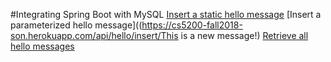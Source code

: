 #Integrating Spring Boot with MySQL
[Insert a static hello message](https://cs5200-fall2018-son.herokuapp.com/api/hello/insert)
[Insert a parameterized hello message]((https://cs5200-fall2018-son.herokuapp.com/api/hello/insert/This is a new message!)
[Retrieve all hello messages](https://cs5200-fall2018-son.herokuapp.com/api/hello/select/all)